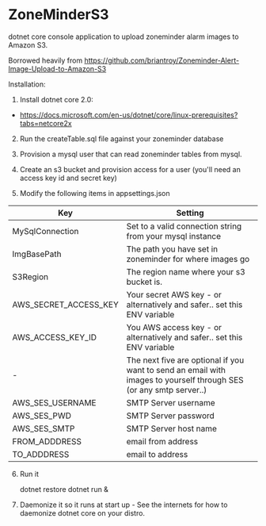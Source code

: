 # ZoneMinderS3

dotnet core console application to upload zoneminder alarm images to Amazon S3.

Borrowed heavily from https://github.com/briantroy/Zoneminder-Alert-Image-Upload-to-Amazon-S3

Installation:

1) Install dotnet core 2.0:

- https://docs.microsoft.com/en-us/dotnet/core/linux-prerequisites?tabs=netcore2x

2) Run the createTable.sql file against your zoneminder database

3) Provision a mysql user that can read zoneminder tables from mysql.  

4) Create an s3 bucket and provision access for a user (you'll need an access key id and secret key)

5) Modify the following items in appsettings.json

Key | Setting
------------ | -------------
MySqlConnection | Set to a valid connection string from your mysql instance
ImgBasePath | The path you have set in zoneminder for where images go
S3Region | The region name where your s3 bucket is.
AWS_SECRET_ACCESS_KEY | Your secret AWS key - or alternatively and safer.. set this ENV variable
AWS_ACCESS_KEY_ID | You AWS access key - or alternatively and safer.. set this ENV variable
- | The next five are optional if you want to send an email with images to yourself through SES (or any smtp server..)
AWS_SES_USERNAME | SMTP Server username
AWS_SES_PWD | SMTP Server password
AWS_SES_SMTP | SMTP Server host name
FROM_ADDDRESS | email from address
TO_ADDDRESS | email to address

6) Run it

    dotnet restore
    dotnet run & 

7) Daemonize it so it runs at start up - See the internets for how to daemonize dotnet core on your distro.

